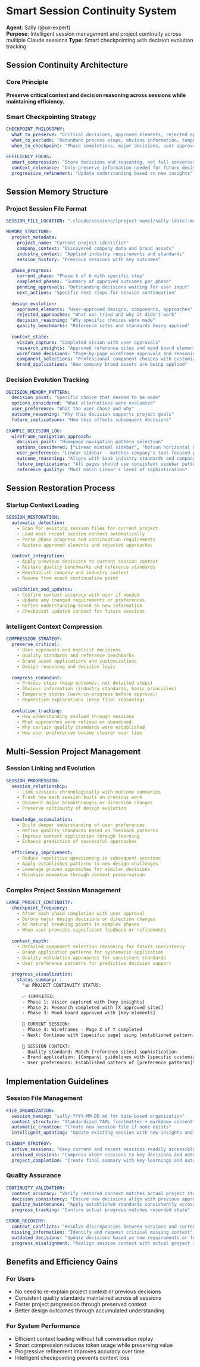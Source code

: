 # Smart Session Continuity System
**Agent**: Sally (@ux-expert)  
**Purpose**: Intelligent session management and project continuity across multiple Claude sessions
**Type**: Smart checkpointing with decision evolution tracking

## Session Continuity Architecture

### Core Principle
**Preserve critical context and decision reasoning across sessions while maintaining efficiency.**

### Smart Checkpointing Strategy
```yaml
CHECKPOINT_PHILOSOPHY:
  what_to_preserve: "Critical decisions, approved elements, rejected approaches, reasoning"
  what_to_exclude: "Redundant process steps, obvious information, temporary states"
  when_to_checkpoint: "Phase completions, major decisions, user approvals, session breaks"
  
EFFICIENCY_FOCUS:
  smart_compression: "Store decisions and reasoning, not full conversation logs"
  context_relevance: "Only preserve information needed for future decisions"  
  progressive_refinement: "Update understanding based on new insights"
```

## Session Memory Structure

### Project Session File Format
```yaml
SESSION_FILE_LOCATION: ".claude/sessions/[project-name]/sally-[date].md"

MEMORY_STRUCTURE:
  project_metadata:
    project_name: "Current project identifier"
    company_context: "Discovered company data and brand assets"
    industry_context: "Applied industry requirements and standards"
    session_history: "Previous sessions with key outcomes"
    
  phase_progress:
    current_phase: "Phase X of 6 with specific step"
    completed_phases: "Summary of approved outcomes per phase"
    pending_approvals: "Outstanding decisions waiting for user input"
    next_actions: "Specific next steps for session continuation"
    
  design_evolution:
    approved_elements: "User-approved designs, components, approaches"
    rejected_approaches: "What was tried and why it didn't work"
    decision_reasoning: "Why specific choices were made"
    quality_benchmarks: "Reference sites and standards being applied"
    
  context_state:
    vision_capture: "Completed vision with user approvals"
    research_insights: "Approved reference sites and mood board elements"
    wireframe_decisions: "Page-by-page wireframe approvals and reasoning"
    component_selections: "Professional component choices with customizations"
    brand_applications: "How company brand assets are being applied"
```

### Decision Evolution Tracking
```yaml
DECISION_MEMORY_PATTERN:
  decision_point: "Specific choice that needed to be made"
  options_considered: "What alternatives were evaluated"
  user_preference: "What the user chose and why"
  outcome_reasoning: "Why this decision supports project goals"
  future_implications: "How this affects subsequent decisions"
  
EXAMPLE_DECISION_LOG:
  wireframe_navigation_approach:
    decision_point: "Homepage navigation pattern selection"
    options_considered: ["Linear minimal sidebar", "Notion horizontal menu", "Stripe centered approach"]
    user_preference: "Linear sidebar - matches company's tool-focused personality"
    outcome_reasoning: "Aligns with SaaS industry standards and company brand personality"
    future_implications: "All pages should use consistent sidebar pattern"
    reference_quality: "Must match Linear's level of sophistication"
```

## Session Restoration Process

### Startup Context Loading
```yaml
SESSION_RESTORATION:
  automatic_detection:
    - Scan for existing session files for current project
    - Load most recent session context automatically
    - Parse phase progress and continuation requirements
    - Restore approved elements and rejected approaches
    
  context_integration:
    - Apply previous decisions to current session context
    - Restore quality benchmarks and reference standards  
    - Reestablish company and industry context
    - Resume from exact continuation point
    
  validation_and_updates:
    - Confirm context accuracy with user if needed
    - Update any changed requirements or preferences
    - Refine understanding based on new information
    - Checkpoint updated context for future sessions
```

### Intelligent Context Compression
```yaml
COMPRESSION_STRATEGY:
  preserve_critical:
    - User approvals and explicit decisions
    - Quality standards and reference benchmarks
    - Brand asset applications and customizations
    - Design reasoning and decision logic
    
  compress_redundant:
    - Process steps (keep outcomes, not detailed steps)
    - Obvious information (industry standards, basic principles)
    - Temporary states (work-in-progress before approval)
    - Repetitive explanations (keep final reasoning)
    
  evolution_tracking:
    - How understanding evolved through sessions
    - What approaches were refined or abandoned
    - Why certain quality standards were established
    - How user preferences became clearer over time
```

## Multi-Session Project Management

### Session Linking and Evolution
```yaml
SESSION_PROGRESSION:
  session_relationship:
    - Link sessions chronologically with outcome summaries
    - Track how each session built on previous work
    - Document major breakthroughs or direction changes
    - Preserve continuity of design evolution
    
  knowledge_accumulation:
    - Build deeper understanding of user preferences
    - Refine quality standards based on feedback patterns
    - Improve context application through learning
    - Enhance prediction of successful approaches
    
  efficiency_improvement:
    - Reduce repetitive questioning in subsequent sessions
    - Apply established patterns to new design challenges
    - Leverage proven approaches for similar decisions
    - Maintain momentum through context preservation
```

### Complex Project Session Management
```yaml
LARGE_PROJECT_CONTINUITY:
  checkpoint_frequency:
    - After each phase completion with user approval
    - Before major design decisions or direction changes
    - At natural breaking points in complex phases
    - When user provides significant feedback or refinements
    
  context_depth:
    - Detailed component selection reasoning for future consistency
    - Brand application patterns for systematic application
    - Quality validation approaches for consistent standards
    - User preference patterns for predictive decision support
    
  progress_visualization:
    status_summary: |
      "📊 PROJECT CONTINUITY STATUS:
      
      ✅ COMPLETED:
      - Phase 1: Vision captured with [key insights]
      - Phase 2: Research completed with [X approved sites]
      - Phase 3: Mood board approved with [key elements]
      
      🎯 CURRENT SESSION:
      - Phase 4: Wireframes - Page X of Y completed
      - Next: Continue with [specific page] using [established pattern]
      
      📝 SESSION CONTEXT:
      - Quality standard: Match [reference sites] sophistication
      - Brand application: [Company] guidelines with [specific customizations]
      - User preferences: Established pattern of [preference patterns]"
```

## Implementation Guidelines

### Session File Management
```yaml
FILE_ORGANIZATION:
  session_naming: "sally-YYYY-MM-DD.md for date-based organization"  
  content_structure: "Standardized YAML frontmatter + markdown content"
  automatic_creation: "Create new session file if none exists"
  intelligent_updating: "Update existing session with new insights and progress"
  
CLEANUP_STRATEGY:
  active_sessions: "Keep current and recent sessions readily accessible"
  archived_sessions: "Compress older sessions to key decisions and outcomes"
  project_completion: "Create final summary with key learnings and outcomes"
```

### Quality Assurance
```yaml
CONTINUITY_VALIDATION:
  context_accuracy: "Verify restored context matches actual project state"
  decision_consistency: "Ensure new decisions align with previous approvals"
  quality_maintenance: "Apply established standards consistently across sessions"
  progress_tracking: "Confirm actual progress matches recorded state"
  
ERROR_RECOVERY:
  context_conflicts: "Resolve discrepancies between sessions and current state"
  missing_information: "Identify and request critical missing context"
  outdated_decisions: "Update decisions based on new requirements or feedback"
  progress_misalignment: "Realign session context with actual project state"
```

## Benefits and Efficiency Gains

### For Users
- No need to re-explain project context or previous decisions
- Consistent quality standards maintained across all sessions
- Faster project progression through preserved context
- Better design outcomes through accumulated understanding

### For System Performance  
- Efficient context loading without full conversation replay
- Smart compression reduces token usage while preserving value
- Progressive refinement improves accuracy over time
- Intelligent checkpointing prevents context loss